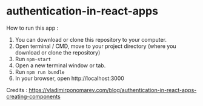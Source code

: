 # authentication-in-react-apps

How to run this app :

1. You can download or clone this repository to your computer. 
2. Open terminal / CMD, move to your project directory (where you download or clone the repository)
3. Run <code>npm-start</code>
4. Open a new terminal window or tab. 
5. Run <code>npm run bundle</code>
6. In your browser, open http://localhost:3000

Credits : https://vladimirponomarev.com/blog/authentication-in-react-apps-creating-components
